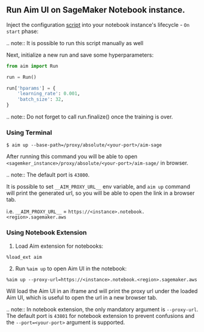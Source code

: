 ## Run Aim UI on SageMaker Notebook instance.

Inject the configuration [script](https://github.com/aimhubio/aim/blob/feature/notebook-extension-sagemaker-support/aim/scripts/sagemaker/on-start.sh) into your notebook instance's lifecycle - `On start`  phase:

.. note::
  It is possible to run this script manually as well

Next, initialize a new run and save some hyperparameters:

```python
from aim import Run

run = Run()

run['hparams'] = {
    'learning_rate': 0.001,
    'batch_size': 32,
}
```

.. note::
Do not forget to call run.finalize() once the training is over.


### Using Terminal
```shell
$ aim up --base-path=/proxy/absolute/<your-port>/aim-sage
```

After running this command you will be able to open `<sagemker_instance>/proxy/absolute/<your-port>/aim-sage/` in browser.

.. note::
   The default port is `43800`.

It is possible to set `__AIM_PROXY_URL__` env variable, and `aim up` command will print the generated url, so you will be able to open the link in a browser tab.

i.e. `__AIM_PROXY_URL__` = `https://<instance>.notebook.<region>.sagemaker.aws`

### Using Notebook Extension

1. Load Aim extension for notebooks:

```jupyter
%load_ext aim
```

2. Run `%aim up` to open Aim UI in the notebook:

```jupyter
%aim up --proxy-url=https://<instance>.notebook.<region>.sagemaker.aws
```
 
Will load the Aim UI in an iframe and will print the proxy url under the loaded Aim UI, which is useful to open the url in a new browser tab.
  
.. note::
   In notebook extension, the only mandatory argument is `--proxy-url`.
   The default port is `43801` for  notebook  extension to prevent confusions and the `--port=<your-port>` argument is supported.
